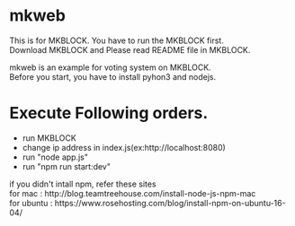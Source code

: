 # mkweb
This is for MKBLOCK. You have to run the MKBLOCK first.<br>
Download MKBLOCK and Please read README file in MKBLOCK.<p>

mkweb is an example for voting system on MKBLOCK.<br>
Before you start, you have to install pyhon3 and nodejs.<br>

<h1>Execute Following orders.</h1>
<ul>
  <li> run MKBLOCK</li>
  <li> change ip address in index.js(ex:http://localhost:8080)</li>
  <li> run "node app.js"</li>
  <li> run "npm run start:dev"</li>
</ul>
</p>
if you didn't intall npm, refer these sites<br>
for mac : http://blog.teamtreehouse.com/install-node-js-npm-mac<br>
for ubuntu : https://www.rosehosting.com/blog/install-npm-on-ubuntu-16-04/<br>

